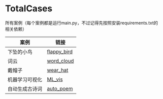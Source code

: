 # TotalCases
所有案例（每个案例都是运行main.py，不过记得先按照安装requirements.txt的相关依赖）

|  案例   | 链接  |
|  ----  | ----  |
| 下坠的小鸟  | [flappy_bird](https://github.com/caiyilian/TotalCases/tree/main/flappy_bird) |
| 词云  | [word_cloud](https://github.com/caiyilian/TotalCases/tree/main/word_cloud) |
| 戴帽子  | [wear_hat](https://github.com/caiyilian/TotalCases/tree/main/wear_hat) |
| 机器学习可视化  | [ML_vis](https://github.com/caiyilian/TotalCases/tree/main/ML_vis) |
| 自动生成古诗词  | [auto_poem](https://github.com/caiyilian/TotalCases/tree/main/auto_poem) |

